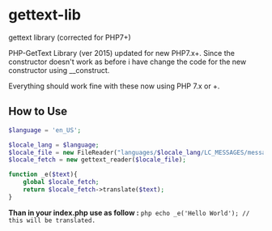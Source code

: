 # gettext-lib
gettext library (corrected for PHP7+)

PHP-GetText Library (ver 2015) updated for new PHP7.x+.
Since the constructor doesn't work as before i have change the code for the new constructor using __construct.

Everything should work fine with these now using PHP 7.x or +.


## How to Use
```php
$language = 'en_US';

$locale_lang = $language;
$locale_file = new FileReader("languages/$locale_lang/LC_MESSAGES/messages.mo");
$locale_fetch = new gettext_reader($locale_file);

function _e($text){
    global $locale_fetch;
    return $locale_fetch->translate($text);
}
```

**Than in your index.php use as follow :**
`php echo _e('Hello World'); // this will be translated.`

